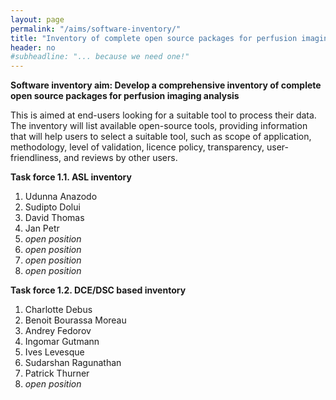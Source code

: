 ```yaml
---
layout: page
permalink: "/aims/software-inventory/"
title: "Inventory of complete open source packages for perfusion imaging analysis"
header: no
#subheadline: "... because we need one!"
---
```



**Software inventory aim: Develop a comprehensive inventory of complete open source packages for perfusion imaging analysis** 

This is aimed at end-users looking for a suitable tool to process their data. The inventory will list available open-source tools, providing information that will help users to select a suitable tool, such as scope of application, methodology, level of validation, licence policy, transparency, user-friendliness, and reviews by other users.

**Task force 1.1. ASL inventory**

1. Udunna Anazodo
2. Sudipto Dolui
3. David Thomas
4. Jan Petr
5. *open position*
6. *open position*
7. *open position*
8. *open position*

**Task force 1.2. DCE/DSC based inventory**

1. Charlotte Debus
2. Benoit Bourassa Moreau
3. Andrey Fedorov
4. Ingomar Gutmann
5. Ives Levesque
6. Sudarshan Ragunathan
7. Patrick Thurner
8. *open position*

